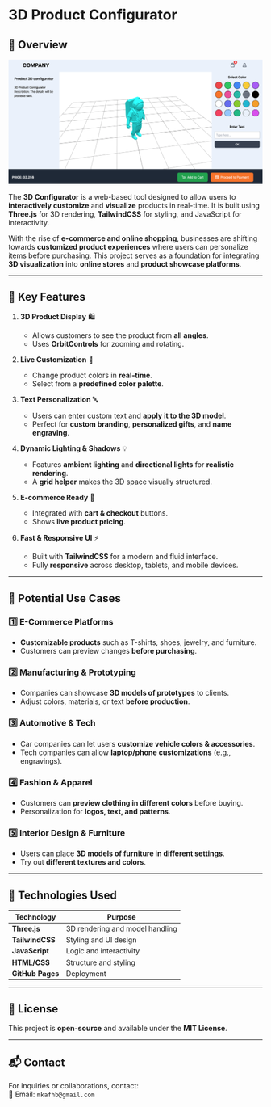 # 3D Product Configurator

## 📌 Overview

![Preview](screenshots/2.png)


The **3D Configurator** is a web-based tool designed to allow users to **interactively customize** and **visualize** products in real-time. It is built using **Three.js** for 3D rendering, **TailwindCSS** for styling, and JavaScript for interactivity.

With the rise of **e-commerce and online shopping**, businesses are shifting towards **customized product experiences** where users can personalize items before purchasing. This project serves as a foundation for integrating **3D visualization** into **online stores** and **product showcase platforms**.

---

## 🎯 Key Features
1. **3D Product Display** 🛍️  
   - Allows customers to see the product from **all angles**.  
   - Uses **OrbitControls** for zooming and rotating.  

2. **Live Customization** 🎨  
   - Change product colors in **real-time**.  
   - Select from a **predefined color palette**.

3. **Text Personalization** 🔤  
   - Users can enter custom text and **apply it to the 3D model**.  
   - Perfect for **custom branding**, **personalized gifts**, and **name engraving**.

4. **Dynamic Lighting & Shadows** 💡  
   - Features **ambient lighting** and **directional lights** for **realistic rendering**.  
   - A **grid helper** makes the 3D space visually structured.

5. **E-commerce Ready** 🛒  
   - Integrated with **cart & checkout** buttons.  
   - Shows **live product pricing**.

6. **Fast & Responsive UI** ⚡  
   - Built with **TailwindCSS** for a modern and fluid interface.  
   - Fully **responsive** across desktop, tablets, and mobile devices.

---

## 🚀 Potential Use Cases
### 1️⃣ E-Commerce Platforms
- **Customizable products** such as T-shirts, shoes, jewelry, and furniture.  
- Customers can preview changes **before purchasing**.  

### 2️⃣ Manufacturing & Prototyping
- Companies can showcase **3D models of prototypes** to clients.  
- Adjust colors, materials, or text **before production**.

### 3️⃣ Automotive & Tech
- Car companies can let users **customize vehicle colors & accessories**.  
- Tech companies can allow **laptop/phone customizations** (e.g., engravings).

### 4️⃣ Fashion & Apparel
- Customers can **preview clothing in different colors** before buying.  
- Personalization for **logos, text, and patterns**.

### 5️⃣ Interior Design & Furniture
- Users can place **3D models of furniture in different settings**.  
- Try out **different textures and colors**.

---

## 📌 Technologies Used
| Technology   | Purpose |
|-------------|------------------------------------------------|
| **Three.js**  | 3D rendering and model handling |
| **TailwindCSS**  | Styling and UI design |
| **JavaScript** | Logic and interactivity |
| **HTML/CSS** | Structure and styling |
| **GitHub Pages** | Deployment |

---

## 📜 License
This project is **open-source** and available under the **MIT License**.

---

## 📬 Contact
For inquiries or collaborations, contact:  
📧 Email: `mkafhb@gmail.com`
